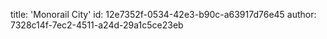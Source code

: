 title: 'Monorail City'
id: 12e7352f-0534-42e3-b90c-a63917d76e45
author: 7328c14f-7ec2-4511-a24d-29a1c5ce23eb
